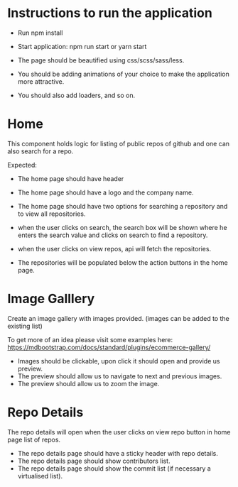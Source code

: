 # Instructions to run the application

- Run npm install
- Start application:
     npm run start or yarn start

- The page should be beautified using css/scss/sass/less.
- You should be adding animations of your choice to make the application more attractive.
- You should also add loaders, and so on.
# Home

This component holds logic for listing of public repos of github and one can also search for a repo.

Expected: 


- The home page should have header
- The home page should have a logo and the company name.
- The home page should have two options for searching a repository and to view all repositories.

- when the user clicks on search, the search box will be shown where he enters the search value and clicks on search to find a repository.
- when the user clicks on view repos, api will fetch the repositories.
- The repositories will be populated below the action buttons in the home page.


# Image Galllery

Create an image gallery with images provided. (images can be added to the existing list)

To get more of an idea please visit some examples here: https://mdbootstrap.com/docs/standard/plugins/ecommerce-gallery/

- Images should be clickable, upon click it should open and provide us preview.
- The preview should allow us to navigate to next and previous images.
- The preview should allow us to zoom the image.

# Repo Details

The repo details will open when the user clicks on view repo button in home page list of repos.

- The repo details page should have a sticky header with repo details.
- The repo details page should show contributors list.
- The repo details page should show the commit list (if necessary a virtualised list).
